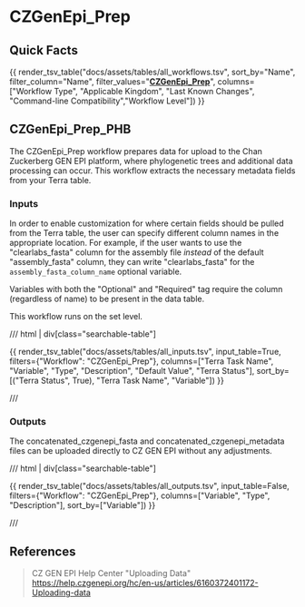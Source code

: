 # CZGenEpi_Prep

## Quick Facts

{{ render_tsv_table("docs/assets/tables/all_workflows.tsv", sort_by="Name", filter_column="Name", filter_values="[**CZGenEpi_Prep**](../workflows/phylogenetic_construction/czgenepi_prep.md)", columns=["Workflow Type", "Applicable Kingdom", "Last Known Changes", "Command-line Compatibility","Workflow Level"]) }}

## CZGenEpi_Prep_PHB

The CZGenEpi_Prep workflow prepares data for upload to the Chan Zuckerberg GEN EPI platform, where phylogenetic trees and additional data processing can occur. This workflow extracts the necessary metadata fields from your Terra table.

### Inputs

In order to enable customization for where certain fields should be pulled from the Terra table, the user can specify different column names in the appropriate location. For example, if the user wants to use the "clearlabs_fasta" column for the assembly file _instead_ of the default "assembly_fasta" column, they can write "clearlabs_fasta" for the `assembly_fasta_column_name` optional variable.

Variables with both the "Optional" and "Required" tag require the column (regardless of name) to be present in the data table.

This workflow runs on the set level.

/// html | div[class="searchable-table"]

{{ render_tsv_table("docs/assets/tables/all_inputs.tsv", input_table=True, filters={"Workflow": "CZGenEpi_Prep"}, columns=["Terra Task Name", "Variable", "Type", "Description", "Default Value", "Terra Status"], sort_by=[("Terra Status", True), "Terra Task Name", "Variable"]) }}

///

### Outputs

The concatenated_czgenepi_fasta and concatenated_czgenepi_metadata files can be uploaded directly to CZ GEN EPI without any adjustments.

/// html | div[class="searchable-table"]

{{ render_tsv_table("docs/assets/tables/all_outputs.tsv", input_table=False, filters={"Workflow": "CZGenEpi_Prep"}, columns=["Variable", "Type", "Description"], sort_by=["Variable"]) }}

///

## References

> CZ GEN EPI Help Center "Uploading Data" <https://help.czgenepi.org/hc/en-us/articles/6160372401172-Uploading-data>

